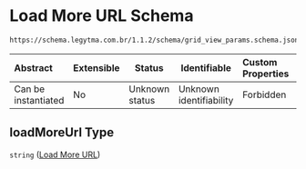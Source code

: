 # Load More URL Schema

```txt
https://schema.legytma.com.br/1.1.2/schema/grid_view_params.schema.json#/properties/loadMoreUrl
```




| Abstract            | Extensible | Status         | Identifiable            | Custom Properties | Additional Properties | Access Restrictions | Defined In                                                                                      |
| :------------------ | ---------- | -------------- | ----------------------- | :---------------- | --------------------- | ------------------- | ----------------------------------------------------------------------------------------------- |
| Can be instantiated | No         | Unknown status | Unknown identifiability | Forbidden         | Allowed               | none                | [grid_view_params.schema.json\*](../schema/grid_view_params.schema.json) |

## loadMoreUrl Type

`string` ([Load More URL](grid_view_params-properties-load-more-url.md))
